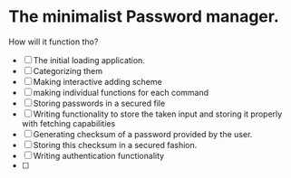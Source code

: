 # The minimalist Password manager.

How will it function tho?
* [ ] The initial loading application.
* [ ] Categorizing them
* [ ] Making interactive adding scheme
* [ ] making individual functions for each command
* [ ] Storing passwords in a secured file
* [ ] Writing functionality to store the taken input and storing it properly with fetching capabilities
* [ ] Generating checksum of a password provided by the user.
* [ ] Storing this checksum in a secured fashion.
* [ ] Writing authentication functionality
* [ ] 